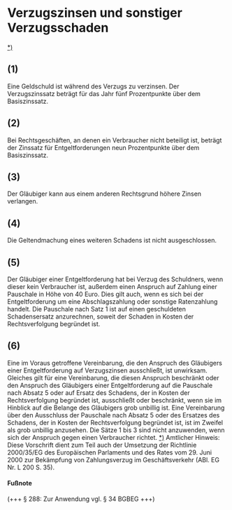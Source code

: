 # Verzugszinsen und sonstiger Verzugsschaden

[\*)](#BJNR001950896BJNE028103377) 

## (1)

 Eine Geldschuld ist während des Verzugs zu verzinsen. Der Verzugszinssatz beträgt für das Jahr fünf Prozentpunkte über dem Basiszinssatz.

## (2)

 Bei Rechtsgeschäften, an denen ein Verbraucher nicht beteiligt ist, beträgt der Zinssatz für Entgeltforderungen neun Prozentpunkte über dem Basiszinssatz.

## (3)

 Der Gläubiger kann aus einem anderen Rechtsgrund höhere Zinsen verlangen.

## (4)

 Die Geltendmachung eines weiteren Schadens ist nicht ausgeschlossen.

## (5)

 Der Gläubiger einer Entgeltforderung hat bei Verzug des Schuldners, wenn dieser kein Verbraucher ist, außerdem einen Anspruch auf Zahlung einer Pauschale in Höhe von 40 Euro. Dies gilt auch, wenn es sich bei der Entgeltforderung um eine Abschlagszahlung oder sonstige Ratenzahlung handelt. Die Pauschale nach Satz 1 ist auf einen geschuldeten Schadensersatz anzurechnen, soweit der Schaden in Kosten der Rechtsverfolgung begründet ist.

## (6)

 Eine im Voraus getroffene Vereinbarung, die den Anspruch des Gläubigers einer Entgeltforderung auf Verzugszinsen ausschließt, ist unwirksam. Gleiches gilt für eine Vereinbarung, die diesen Anspruch beschränkt oder den Anspruch des Gläubigers einer Entgeltforderung auf die Pauschale nach Absatz 5 oder auf Ersatz des Schadens, der in Kosten der Rechtsverfolgung begründet ist, ausschließt oder beschränkt, wenn sie im Hinblick auf die Belange des Gläubigers grob unbillig ist. Eine Vereinbarung über den Ausschluss der Pauschale nach Absatz 5 oder des Ersatzes des Schadens, der in Kosten der Rechtsverfolgung begründet ist, ist im Zweifel als grob unbillig anzusehen. Die Sätze 1 bis 3 sind nicht anzuwenden, wenn sich der Anspruch gegen einen Verbraucher richtet. [\*)](#FnR.BJNR001950896BJNE028103377) 
Amtlicher Hinweis:  
Diese Vorschrift dient zum Teil auch der Umsetzung der Richtlinie 2000/35/EG des Europäischen Parlaments und des Rates vom 29. Juni 2000 zur Bekämpfung von Zahlungsverzug im Geschäftsverkehr (ABl. EG Nr. L 200 S. 35).
#### Fußnote

(+++ § 288: Zur Anwendung vgl. § 34 BGBEG +++) 

